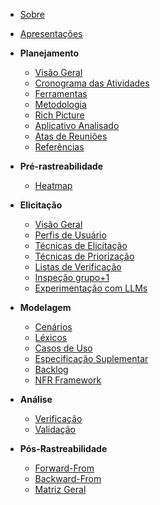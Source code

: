 - [Sobre](/README)
- [Apresentações](apresentacoes.md)

- **Planejamento**
  - [Visão Geral](/planejamento/README.md)
  - [Cronograma das Atividades](/planejamento/cronograma/README.md)
  - [Ferramentas](/planejamento/ferramentas/README.md)
  - [Metodologia](/planejamento/metodologias/README.md)
  - [Rich Picture](/planejamento/rich-picture/README.md)
  - [Aplicativo Analisado](/planejamento/aplicativo/README.md)
  - [Atas de Reuniões](/planejamento/atas/README.md)
  - [Referências](/planejamento/referencias/README.md)

- **Pré-rastreabilidade**
    - [Heatmap](/planejamento/heatmap/README.md)

- **Elicitação**
  - [Visão Geral](/elicitacao/README.md)
  - [Perfis de Usuário](/elicitacao/perfis_usuarios/perfis-de-usuario)
  - [Técnicas de Elicitação](/elicitacao/tecnicas_elicitacao/tec_elicitacao)
  - [Técnicas de Priorização](/elicitacao/tecnicas_priorizacao/tec-de-priorizacao)
  - [Listas de Verificação](/elicitacao/listas_verificacao/listas_verificacao)
  - [Inspeção grupo+1](/elicitacao/elicitacao_grupo_2/elicitacao_grupo_2)
  - [Experimentação com LLMs](/elicitacao/experimentacaoLLMs.md)

- **Modelagem**
  - [Cenários](modelagem/cenarios.md)
  - [Léxicos](modelagem/lexicos.md)
  - [Casos de Uso](modelagem/casos_de_uso.md)
  - [Especificação Suplementar](modelagem/especificacao_suplementar.md)
  - [Backlog](modelagem/backlog.md)
  - [NFR Framework](modelagem/nfr_framework.md)

- **Análise**
  - [Verificação](analise/verif_principal.md)
  - [Validação](analise/valid_principal.md)

- **Pós-Rastreabilidade**
  - [Forward-From](pos-rastreabilidade/foward_from.md)
  - [Backward-From](pos-rastreabilidade/backward_from.md)
  - [Matriz Geral](pos-rastreabilidade/matriz_geral.md)